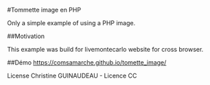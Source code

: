 #Tommette image en PHP

Only a simple example of using a PHP image.

##Motivation

This example was build for livemontecarlo website for cross browser.

##Démo
https://comsamarche.github.io/tomette_image/

License Christine GUINAUDEAU - Licence CC
